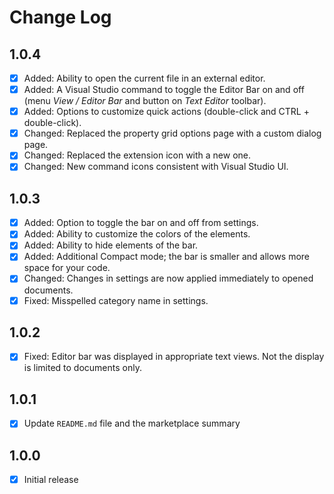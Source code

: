 # Change Log

## 1.0.4
- [x] Added: Ability to open the current file in an external editor.
- [x] Added: A Visual Studio command to toggle the Editor Bar on and off (menu *View / Editor Bar* and button on *Text Editor* toolbar).
- [x] Added: Options to customize quick actions (double-click and CTRL + double-click).
- [x] Changed: Replaced the property grid options page with a custom dialog page.
- [x] Changed: Replaced the extension icon with a new one.
- [x] Changed: New command icons consistent with Visual Studio UI.

## 1.0.3
- [x] Added: Option to toggle the bar on and off from settings.
- [x] Added: Ability to customize the colors of the elements.
- [x] Added: Ability to hide elements of the bar.
- [x] Added: Additional Compact mode; the bar is smaller and allows more space for your code.
- [x] Changed: Changes in settings are now applied immediately to opened documents.
- [x] Fixed: Misspelled category name in settings.

## 1.0.2
- [x] Fixed: Editor bar was displayed in appropriate text views. Not the display is limited to documents only.

## 1.0.1
- [x] Update `README.md` file and the marketplace summary

## 1.0.0
- [x] Initial release